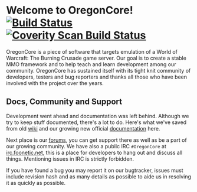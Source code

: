 Welcome to OregonCore!
[![Build Status](https://travis-ci.org/superwow/foton.core.svg?branch=master)](https://travis-ci.org/superwow/foton.core) [![Coverity Scan Build Status](https://scan.coverity.com/projects/8657/badge.svg)](https://scan.coverity.com/projects/foton-core)
======================

OregonCore is a piece of software that targets emulation of a World of Warcraft: The Burning Crusade game server. Our goal is to create a stable MMO framework and to help teach and learn development among our community. OregonCore has sustained itself with its tight knit community of developers, testers and bug reporters and thanks all those who have been involved with the project over the years. 

Docs, Community and Support
---------------------------

Development went ahead and documentation was left behind. Although we try to keep stuff documented, there's a lot to do.
Here's what we've saved from old [wiki](https://wiki.oregon-core.net/) and our growing new official [documentation](https://docs.oregon-core.net/) here.

Next place is our [forums](https://forums.oregon-core.net/), you can get support there as well as be a part of our growing community.
We have also a public IRC `#OregonCore` at [irc.foonetic.net](irc://irc.foonetic.net), this is a place for developers to hang out and discuss all things. Mentioning issues in IRC is strictly forbidden.

If you have found a bug you may report it on our bugtracker, issues must include revision hash and as many details as possible to aide us in resolving it as quickly as possible.




